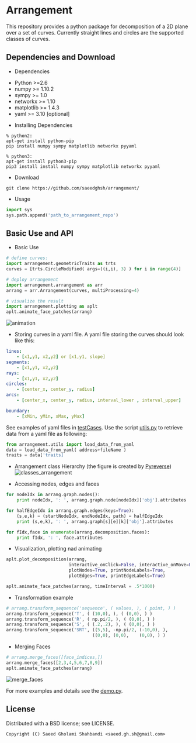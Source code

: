 Arrangement
===========
<!--- <logo src="https://github.com/saeedghsh/arrangement/blob/master/pyarrang.png" alt="none" width="50" height="50"> --->
This repository provides a python package for decomposition of a 2D plane over a set of curves.
Currently straight lines and circles are the supported classes of curves.

Dependencies and Download
-------------------------
- Dependencies
 * Python >=2.6
 * numpy >= 1.10.2
 * sympy >= 1.0
 * networkx >= 1.10
 * matplotlib >= 1.4.3
 * yaml >= 3.10 [optional]

- Installing Dependencies
```shell
% python2:
apt-get install python-pip
pip install numpy sympy matplotlib networkx pyyaml

% python3:
apt-get install python3-pip
pip3 install install numpy sympy matplotlib networkx pyyaml 
```

- Download
```shell
git clone https://github.com/saeedghsh/arrangement/
```

- Usage
```python
import sys
sys.path.append('path_to_arrangement_repo')
```

Basic Use and API
-----------------
- Basic Use
```python
# define curves:
import arrangement.geometricTraits as trts
curves = [trts.CircleModified( args=((i,i), 3) ) for i in range(4)]

# deploy arrangement
import arrangement.arrangement as arr
arrang = arr.Arrangement(curves, multiProcessing=4)

# visualize the result
import arrangement.plotting as aplt
aplt.animate_face_patches(arrang)
```
<!--- ![arrangement](https://github.com/saeedghsh/arrangement/blob/master/docs/arrangement.png)
<arrangement src="https://github.com/saeedghsh/arrangement/blob/master/docs/arrangement.png" alt="none" width="200" height="200"> --->
![animation](https://github.com/saeedghsh/arrangement/blob/master/docs/animation.gif)

- Storing curves in a yaml file.
A yaml file storing the curves should look like this:

```yaml
lines:
    - [x1,y1, x2,y2] or [x1,y1, slope]
segments:
    - [x1,y1, x2,y2]
rays:
    - [x1,y1, x2,y2]
circles:
    - [center_x, center_y, radius]
arcs:
    - [center_x, center_y, radius, interval_lower , interval_upper]

boundary:
	- [xMin, yMin, xMax, yMax]
```

See examples of yaml files in [testCases](https://github.com/saeedghsh/arrangement/tree/master/tests/testCases).
Use the script [utils.py](https://github.com/saeedghsh/arrangement/blob/master/arrangement/utils.py) to retrieve data from a yaml file as following:
```python
from arrangement.utils import load_data_from_yaml
data = load_data_from_yaml( address+fileName )
traits = data['traits]
```

- Arrangement class Hierarchy (the figure is created by [Pyreverse](https://www.logilab.org/blogentry/6883))
![classes_arrangement](https://github.com/saeedghsh/arrangement/blob/master/docs/classes_arrangement.png)
<!--- <classes_arrangement src="https://github.com/saeedghsh/arrangement/blob/master/docs/classes_arrangement.png" alt="none" width="50" height="50"> --->

- Accessing nodes, edges and faces
```python
for nodeIdx in arrang.graph.nodes():
    print nodeIdx, ': ', arrang.graph.node[nodeIdx]['obj'].attributes

for halfEdgeIdx in arrang.graph.edges(keys=True):
    (s,e,k) = (startNodeIdx, endNodeIdx, path) = halfEdgeIdx
    print (s,e,k), ': ', arrang.graph[s][e][k]['obj'].attributes

for fIdx,face in enumerate(arrang.decomposition.faces):
    print fIdx, ': ', face.attributes
```

- Visualization, plotting nad animating
```python
aplt.plot_decomposition(arrang,
                        interactive_onClick=False, interactive_onMove=False,
                        plotNodes=True, printNodeLabels=True,
                        plotEdges=True, printEdgeLabels=True)

aplt.animate_face_patches(arrang, timeInterval = .5*1000)
```
<!--- ![arrangement](https://github.com/saeedghsh/arrangement/blob/master/docs/arrangement.png)
<arrangement src="https://github.com/saeedghsh/arrangement/blob/master/docs/arrangement.png" alt="none" width="50" height="50"> --->

<!--- <animation src="https://github.com/saeedghsh/arrangement/blob/master/docs/animation.png" alt="none" width="50" height="50"> --->

- Transformation example
```python
# arrang.transform_sequence('sequence', ( values, ), ( point, ) )
arrang.transform_sequence('T', ( (10,0), ), ( (0,0), ) )
arrang.transform_sequence('R', ( np.pi/2, ), ( (0,0), ) )
arrang.transform_sequence('S', ( (.2,.2), ), ( (0,0), ) )
arrang.transform_sequence('SRT', ((5,5), -np.pi/2, (-10,0), ),
                                 ((0,0), (0,0),    (0,0), ) )
```
<!--- ![translate](https://github.com/saeedghsh/arrangement/blob/master/docs/T.png)
<translate src="https://github.com/saeedghsh/arrangement/blob/master/docs/T.png" alt="none" width="50" height="50">
![rotate](https://github.com/saeedghsh/arrangement/blob/master/docs/R.png)
<rotate src="https://github.com/saeedghsh/arrangement/blob/master/docs/R.png" alt="none" width="50" height="50">
![scale](https://github.com/saeedghsh/arrangement/blob/master/docs/S.png)
<scale src="https://github.com/saeedghsh/arrangement/blob/master/docs/S.png" alt="none" width="50" height="50">
![SRT](https://github.com/saeedghsh/arrangement/blob/master/docs/SRT.png)
<SRT src="https://github.com/saeedghsh/arrangement/blob/master/docs/SRT.png" alt="none" width="50" height="50"> --->

<!---
- Checking sundivisions' intersection
```python
import copy
arrang_copy = copy.copy(arrang)
arrang_copy.transform_sequence('R', ( np.pi/2, ), ( (0,0), ) )
arrang_copy.transform_sequence('T', ( (-5,0), ), ( (0,0), ) )

arrang_copy = copy.copy(arrang)
print arrang.decomposition.does_intersect(arrang_new.decomposition)
print arrang.decomposition.does_overlap(arrang_new.decomposition)
print arrang.decomposition.does_enclose(arrang_new.decomposition)
```
--->

- Merging Faces
```python
# arrang.merge_faces([face_indices,])
arrang.merge_faces([2,3,4,5,6,7,8,9])
aplt.animate_face_patches(arrang)
```
![merge_faces](https://github.com/saeedghsh/arrangement/blob/master/docs/merge_faces.png)
<!--- <merge_faces src="https://github.com/saeedghsh/arrangement/blob/master/docs/merge_faces.png" alt="none" width="50" height="50"> --->

For more examples and details see the [demo.py](https://github.com/saeedghsh/arrangement/blob/master/demo.py).

<!--- 
Limitations, Bugs and TODO
--------------------------
This project is currently under development, please note that efficiency and optimallity have not been the objective of the implementation. As a consequence, the code at your disposal is not in its best shape. The objective of this implementation has been to show the concept and prototyping it.

- [ ] make the code python3 compatible
- [x] add to readme: yaml_parser() usage instructions
- [ ] Using [CGAL](cgal.org/):
 - [2D arrangement] (http://doc.cgal.org/latest/Arrangement_on_surface_2/index.html)
 - [halfEdge data structure] (http://doc.cgal.org/latest/HalfedgeDS/index.html)
 - [Handles and Circulators] (http://doc.cgal.org/latest/Circulator/classCirculator.html)
 - [python binding] (https://github.com/CGAL/cgal-swig-bindings/wiki/Package_wrappers_available)
- [ ] How to detect the overlap of two arcs?
- [ ] `Decomposition.does_intersect()`, `Decomposition.does_overlap()` and `Decomposition.does_enclose()` require the `Decomposition.superFace` not to be `None`. Which by default is!
- [ ] Include the boundary points of segments, rays and arcs as nodes so that a segment/ray/arc is full included in the graph.
- [ ] To implement: `svg_to_yaml_parser()`, `Arrangement.add_new_curves()` and `Arrangement.save_to_image()`.
- [ ] The problem with [`sympy.Circle.rotate()`] (https://github.com/sympy/sympy/issues/11743).
- [ ] `Arrangement.merge_faces()` recomputes the decomposition and hence resets face indices. This method is suitable to be called after the arrangement has been put in use, that is to say attributes have been assigned to faces. It does not reset the nodes and edge indices.
- [ ] When dealing with ray or segment (and Arc), a given point might not be on the object (out of the interval). That's why I should always check if `object.contians(point)` this appears in IPE, DPE,... so, whenever using those, make sure to consider the cases where these methods might return False instead of expected type.
- [ ] When a node after rotation is slightly off the original curve and the `curve.IPE(node.point)` returns False! For now the `object.contians(point)` check is disabled.
- [ ] Rays (and segments), eventhough different, they are rejected as similar they belong to the same line.
- [ ] It is important to reject invalide intersection points (e.g. duplicated points). In case of `Arrangement._multiProcessing` is True, the `distance_star()` is updated to reject invalid intersections resulting from arcs. But the counter part in not multi-processing should be updated to reject those wrong intersections.
- [ ] How to define the center of a face?
--->

License
-------
Distributed with a BSD license; see LICENSE.
```
Copyright (C) Saeed Gholami Shahbandi <saeed.gh.sh@gmail.com>
```

